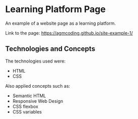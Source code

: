 # Learning Platform Page

An example of a website page as a learning platform.

Link to the page: https://agmcoding.github.io/site-example-1/

## Technologies and Concepts

The technologies used were:

* HTML
* CSS

Also applied concepts such as:

* Semantic HTML
* Responsive Web Design
* CSS flexbox
* CSS variables
